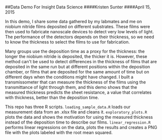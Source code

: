##Data Demo For Insight Data Science
####Kristen Sunter
####April 15, 2015

In this demo, I share some data gathered by my labmates and me on niobium nitride films deposited on different substrates. These films were then used to fabricate nanoscale devices to detect very low levels of light. The performance of the detectors depends on their thickness, so we need to know the thickness to select the films to use for fabrication. 

Many groups use the deposition time as a proxy for the thickness: the longer the niobium nitride is deposited, the thicker it is. However, these method can't be used to detect differences in the thickness of films that are deposited in the same run but at different positions within the deposition chamber, or films that are deposited for the same amount of time but on different days when the conditions might have changed. I built a transmissometer that can measure the thickness of the films using the transmittance of light through them, and this demo shows that the measured thickness predicts the sheet resistance, a value that correlates with thickness, better than the deposition time.

This repo has three R scripts. `loading_sample_data.R` loads our measurement data from an .xlsx file and cleans it. `exploratory_plots.R` plots the data and shows the motivation for using the measured thickness instead of the deposition time to describe our films. `linear_regression.R` performs linear regressions on the data, plots the results and creates a PNG file with the plots labeled with the root mean squared.